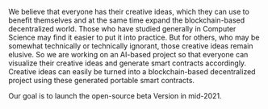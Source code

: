 We believe that everyone has their creative ideas, which they can use to benefit themselves and at the same time expand the blockchain-based decentralized world.
Those who have studied generally in Computer Science may find it easier to put it into practice. But for others, who may be somewhat technically or technically ignorant,
those creative ideas remain elusive. So we are working on an AI-based project so that everyone can visualize their creative ideas and generate smart contracts accordingly. Creative ideas can easily be turned into a blockchain-based decentralized project using these generated portable smart contracts.

Our goal is to launch the open-source beta Version in mid-2021.
